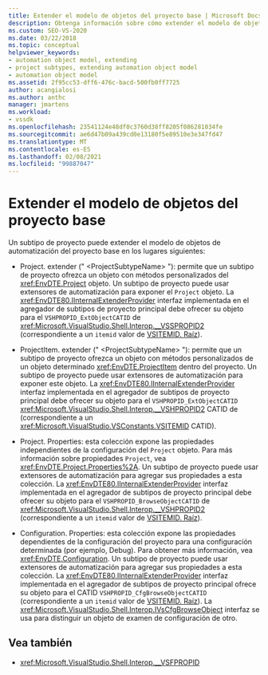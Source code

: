 ```yaml
---
title: Extender el modelo de objetos del proyecto base | Microsoft Docs
description: Obtenga información sobre cómo extender el modelo de objetos de automatización del proyecto base en Visual Studio mediante un subtipo de proyecto.
ms.custom: SEO-VS-2020
ms.date: 03/22/2018
ms.topic: conceptual
helpviewer_keywords:
- automation object model, extending
- project subtypes, extending automation object model
- automation object model
ms.assetid: 2f95cc53-dff6-476c-bacd-500fb0ff7725
author: acangialosi
ms.author: anthc
manager: jmartens
ms.workload:
- vssdk
ms.openlocfilehash: 23541124e48df0c3760d38ff8205f086281034fe
ms.sourcegitcommit: ae6d47b09a439cd0e13180f5e89510e3e347fd47
ms.translationtype: MT
ms.contentlocale: es-ES
ms.lasthandoff: 02/08/2021
ms.locfileid: "99887047"
---
```

# <a name="extend-the-object-model-of-the-base-project"></a>Extender el modelo de objetos del proyecto base

Un subtipo de proyecto puede extender el modelo de objetos de automatización del proyecto base en los lugares siguientes:

- Project. extender (" \<ProjectSubtypeName> "): permite que un subtipo de proyecto ofrezca un objeto con métodos personalizados del <xref:EnvDTE.Project> objeto. Un subtipo de proyecto puede usar extensores de automatización para exponer el `Project` objeto. La <xref:EnvDTE80.IInternalExtenderProvider> interfaz implementada en el agregador de subtipos de proyecto principal debe ofrecer su objeto para el `VSHPROPID_ExtObjectCATID` de <xref:Microsoft.VisualStudio.Shell.Interop.__VSSPROPID2> (correspondiente a un `itemid` valor de [VSITEMID. Raíz](<xref:Microsoft.VisualStudio.VSConstants.VSITEMID.Root>)).

- ProjectItem. extender (" \<ProjectSubtypeName> "): permite que un subtipo de proyecto ofrezca un objeto con métodos personalizados de un objeto determinado <xref:EnvDTE.ProjectItem> dentro del proyecto. Un subtipo de proyecto puede usar extensores de automatización para exponer este objeto. La <xref:EnvDTE80.IInternalExtenderProvider> interfaz implementada en el agregador de subtipos de proyecto principal debe ofrecer su objeto para el `VSHPROPID_ExtObjectCATID` <xref:Microsoft.VisualStudio.Shell.Interop.__VSHPROPID2> CATID de (correspondiente a un <xref:Microsoft.VisualStudio.VSConstants.VSITEMID> CATID).

- Project. Properties: esta colección expone las propiedades independientes de la configuración del `Project` objeto. Para más información sobre propiedades `Project`, vea <xref:EnvDTE.Project.Properties%2A>. Un subtipo de proyecto puede usar extensores de automatización para agregar sus propiedades a esta colección. La <xref:EnvDTE80.IInternalExtenderProvider> interfaz implementada en el agregador de subtipos de proyecto principal debe ofrecer su objeto para el `VSHPROPID_BrowseObjectCATID` de <xref:Microsoft.VisualStudio.Shell.Interop.__VSHPROPID2> (correspondiente a un `itemid` valor de [VSITEMID. Raíz](<xref:Microsoft.VisualStudio.VSConstants.VSITEMID.Root>)).

- Configuration. Properties: esta colección expone las propiedades dependientes de la configuración del proyecto para una configuración determinada (por ejemplo, Debug). Para obtener más información, vea <xref:EnvDTE.Configuration>. Un subtipo de proyecto puede usar extensores de automatización para agregar sus propiedades a esta colección. La <xref:EnvDTE80.IInternalExtenderProvider> interfaz implementada en el agregador de subtipos de proyecto principal ofrece su objeto para el CATID `VSHPROPID_CfgBrowseObjectCATID` (correspondiente a un `itemid` valor de [VSITEMID. Raíz](<xref:Microsoft.VisualStudio.VSConstants.VSITEMID.Root>)). La <xref:Microsoft.VisualStudio.Shell.Interop.IVsCfgBrowseObject> interfaz se usa para distinguir un objeto de examen de configuración de otro.

## <a name="see-also"></a>Vea también

- <xref:Microsoft.VisualStudio.Shell.Interop.__VSFPROPID>

